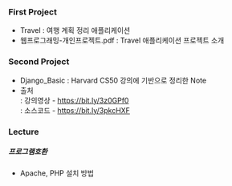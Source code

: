 ### First Project

- Travel : 여행 계획 정리 애플리케이션
- 웹프로그래밍-개인프로젝트.pdf : Travel 애플리케이션 프로젝트 소개


### Second Project

- Django_Basic : Harvard CS50 강의에 기반으로 정리한 Note
- 출처  
: 강의영상 - https://bit.ly/3z0GPf0  
: 소스코드 - https://bit.ly/3pkcHXF  
 
### Lecture

##### 프로그램호환

- Apache, PHP 설치 방법
